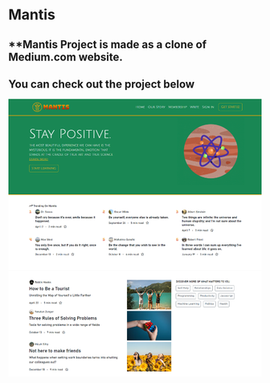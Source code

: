 # Mantis

**Mantis Project is made as a clone of Medium.com website.
---
## You can check out the project below

![Image](/img/Page-ss.png)